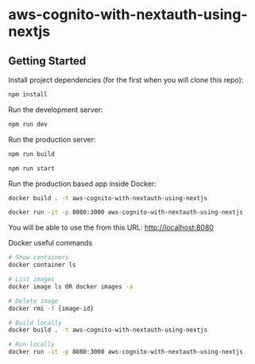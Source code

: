 # aws-cognito-with-nextauth-using-nextjs

## Getting Started

Install project dependencies (for the first when you will clone this repo):

```bash
npm install
```

Run the development server:

```bash
npm run dev
```

Run the production server:

```bash
npm run build
```

```bash
npm run start
```

Run the production based app inside Docker:

```bash
docker build . -t aws-cognito-with-nextauth-using-nextjs
```

```bash
docker run -it -p 8080:3000 aws-cognito-with-nextauth-using-nextjs
```

You will be able to use the from this URL: <http://localhost:8080>

Docker useful commands

```bash
# Show containers
docker container ls

# List images
docker image ls OR docker images -a

# Delete image
docker rmi -f {image-id}

# Build locally
docker build . -t aws-cognito-with-nextauth-using-nextjs

# Run locally
docker run -it -p 8080:3000 aws-cognito-with-nextauth-using-nextjs
```
